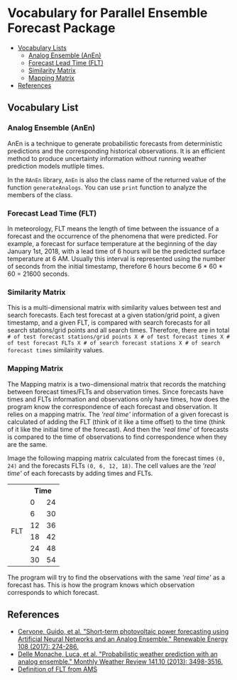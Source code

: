 # Vocabulary for Parallel Ensemble Forecast Package

<!-- vim-markdown-toc GitLab -->

* [Vocabulary Lists](#vocabulary-lists)
    * [Analog Ensemble (AnEn)](#analog-ensemble-anen)
    * [Forecast Lead Time (FLT)](#forecast-lead-time-flt)
    * [Similarity Matrix](#similarity-matrix)
    * [Mapping Matrix](#mapping-matrix)
* [References](#references)

<!-- vim-markdown-toc -->

## Vocabulary List

### Analog Ensemble (AnEn)

AnEn is a technique to generate probabilistic forecasts from deterministic predictions and the corresponding historical observations. It is an efficient method to produce uncertainty information without running weather prediction models mutliple times.

In the `RAnEn` library, `AnEn` is also the class name of the returned value of the function `generateAnalogs`. You can use `print` function to analyze the members of the class.

### Forecast Lead Time (FLT)

In meteorology, FLT means the length of time between the issuance of a forecast and the occurrence of the phenomena that were predicted. For example, a forecast for surface temperature at the beginning of the day January 1st, 2018, with a lead time of 6 hours will be the predicted surface temperature at 6 AM. Usually this interval is represented using the number of seconds from the initial timestamp, therefore 6 hours become 6 * 60 * 60 = 21600 seconds.

### Similarity Matrix

This is a multi-dimensional matrix with similarity values between test and search forecasts. Each test forecast at a given station/grid point, a given timestamp, and a given FLT, is compared with search forecasts for all search stations/grid points and all search times. Therefore, there are in total `# of test forecast stations/grid points X # of test forecast times X # of test forecast FLTs X # of search forecast stations X # of search forecast times` similairity values.

### Mapping Matrix

The Mapping matrix is a two-dimensional matrix that records the matching between forecast times/FLTs and observation times. Since forecasts have times and FLTs information and observations only have times, how does the program know the correspondence of each forecast and observation. It relies on a mapping matrix. The _'real time'_ information of a given forecast is calculated of adding the FLT (think of it like a time offset) to the time (think of it like the initial time of the forecast). And then the _'real time'_ of forecasts is compared to the time of observations to find correspondence when they are the same.

Image the following mapping matrix calculated from the forecast times `(0, 24)` and the forecasts FLTs `(0, 6, 12, 18)`. The cell values are the _'real time'_ of each forecasts by adding times and FLTs.

<table class="tg">
    <tr>
        <th class="tg-uys7"></th>
        <th class="tg-uys7" colspan="2">Time</th>
    </tr>
    <tr>
        <td class="tg-uys7" rowspan="6">FLT</td>
        <td class="tg-uys7">0</td>
        <td class="tg-uys7">24</td>
    </tr>
    <tr>
        <td class="tg-uys7">6</td>
        <td class="tg-uys7">30</td>
    </tr>
    <tr>
        <td class="tg-uys7">12</td>
        <td class="tg-uys7">36</td>
    </tr>
    <tr>
        <td class="tg-uys7">18</td>
        <td class="tg-uys7">42</td>
    </tr>
    <tr>
        <td class="tg-uys7">24</td>
        <td class="tg-uys7">48</td>
    </tr>
    <tr>
        <td class="tg-c3ow">30</td>
        <td class="tg-c3ow">54</td>
    </tr>
</table>

The program will try to find the observations with the same _'real time'_ as a forecast has. This is how the program knows which observation corresponds to which forecast.

## References

- [Cervone, Guido, et al. "Short-term photovoltaic power forecasting using Artificial Neural Networks and an Analog Ensemble." Renewable Energy 108 (2017): 274-286.](https://www.sciencedirect.com/science/article/pii/S0960148117301386)
- [Delle Monache, Luca, et al. "Probabilistic weather prediction with an analog ensemble." Monthly Weather Review 141.10 (2013): 3498-3516.](https://journals.ametsoc.org/doi/abs/10.1175/MWR-D-12-00281.1)
- [Definition of FLT from AMS](http://glossary.ametsoc.org/wiki/Forecast_lead_time)
